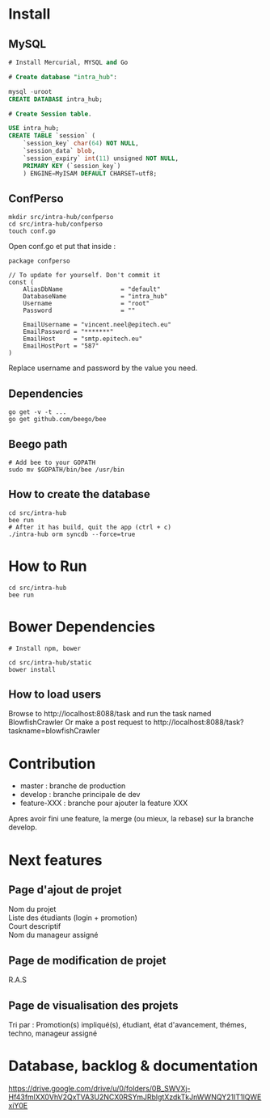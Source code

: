 # Install

## MySQL

``` sql
# Install Mercurial, MYSQL and Go

# Create database "intra_hub":

mysql -uroot
CREATE DATABASE intra_hub;

# Create Session table.

USE intra_hub;
CREATE TABLE `session` (
	`session_key` char(64) NOT NULL,
	`session_data` blob,
	`session_expiry` int(11) unsigned NOT NULL,
	PRIMARY KEY (`session_key`)
	) ENGINE=MyISAM DEFAULT CHARSET=utf8;
```

## ConfPerso

```
mkdir src/intra-hub/confperso
cd src/intra-hub/confperso
touch conf.go
```

Open conf.go et put that inside :

```
package confperso

// To update for yourself. Don't commit it
const (
    AliasDbName                = "default"
    DatabaseName               = "intra_hub"
    Username                   = "root"
    Password                   = ""

    EmailUsername = "vincent.neel@epitech.eu"
    EmailPassword = "*******"
    EmailHost     = "smtp.epitech.eu"
    EmailHostPort = "587"
)
```

Replace username and password by the value you need.  


## Dependencies

```
go get -v -t ...
go get github.com/beego/bee
```


## Beego path

```
# Add bee to your GOPATH
sudo mv $GOPATH/bin/bee /usr/bin
```

## How to create the database

```
cd src/intra-hub
bee run
# After it has build, quit the app (ctrl + c)
./intra-hub orm syncdb --force=true
```

# How to Run

```
cd src/intra-hub
bee run
```

# Bower Dependencies 

```
# Install npm, bower

cd src/intra-hub/static
bower install

```

## How to load users

Browse to http://localhost:8088/task and run the task named BlowfishCrawler
Or make a post request to http://localhost:8088/task?taskname=blowfishCrawler

# Contribution

- master : branche de production  
- develop : branche principale de dev
- feature-XXX : branche pour ajouter la feature XXX  

Apres avoir fini une feature, la merge (ou mieux, la rebase) sur la branche develop.

# Next features

## Page d'ajout de projet

Nom du projet  
Liste des étudiants (login + promotion)  
Court descriptif  
Nom du manageur assigné  

## Page de modification de projet

R.A.S

## Page de visualisation des projets

Tri par : Promotion(s) impliqué(s), étudiant, état d'avancement, thémes, techno, manageur assigné


# Database, backlog & documentation

https://drive.google.com/drive/u/0/folders/0B_SWVXj-Hf43fmlXX0VhV2QxTVA3U2NCX0RSYmJRblgtXzdkTkJnWWNQY21IT1lQWExiY0E

